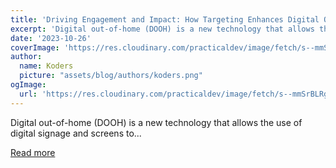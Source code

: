 ```yaml
---
title: 'Driving Engagement and Impact: How Targeting Enhances Digital Out-of-Home Campaigns'
excerpt: 'Digital out-of-home (DOOH) is a new technology that allows the use of digital signage and screens to...'
date: '2023-10-26'
coverImage: 'https://res.cloudinary.com/practicaldev/image/fetch/s--mmSrBLRg--/c_imagga_scale,f_auto,fl_progressive,h_420,q_auto,w_1000/https://dev-to-uploads.s3.amazonaws.com/uploads/articles/graxapzunqfaggu73djn.png'
author:
  name: Koders
  picture: "assets/blog/authors/koders.png"
ogImage:
  url: 'https://res.cloudinary.com/practicaldev/image/fetch/s--mmSrBLRg--/c_imagga_scale,f_auto,fl_progressive,h_420,q_auto,w_1000/https://dev-to-uploads.s3.amazonaws.com/uploads/articles/graxapzunqfaggu73djn.png'
---
```


Digital out-of-home (DOOH) is a new technology that allows the use of digital signage and screens to...

[Read more](https://dev.to/zotkina/driving-engagement-and-impact-how-targeting-enhances-digital-out-of-home-campaigns-neg)
